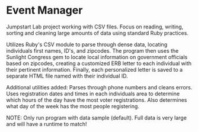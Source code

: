 Event Manager
================

Jumpstart Lab project working with CSV files. Focus on reading, writing, sorting and cleaning large amounts of data using standard Ruby practices. 

Utilizes Ruby's CSV module to parse through dense data, locating individuals first names, ID's, and zipcodes. The program then uses the Sunlight Congress gem to locate local information on government officials based on zipcodes, creating a customized ERB letter to each individual with their pertinent information. Finally, each personalized letter is saved to a separate HTML file named with their individual ID.

Additional utilities added: 
  Parses through phone numbers and cleans errors.
  Uses registration dates and times in each individuals area to determine which hours of the day have the most voter registrations.
  Also determines what day of the week has the most people registering.

NOTE:
Only run program with data sample (default). Full data is very large and will have a runtime to match!